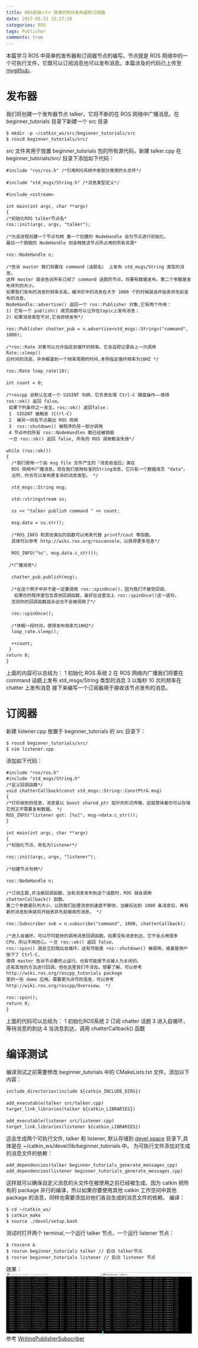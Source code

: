 ```yaml
---
title: ROS初级<十> 简单的ROS发布器和订阅器
date: 2017-05-31 15:27:20
categories: ROS
tags: Publisher
comments: true
---
```

本篇学习 ROS 中简单的发布器和订阅器节点的编写。节点就是 ROS 网络中的一个可执行文件，它既可以订阅消息也可以发布消息。本篇涉及的代码已上传至 [mygithub](https://github.com/StevenShiChina/beginner_tutorials)。
<!--more-->
# 发布器
我们将创建一个发布器节点 talker，它将不断的在 ROS 网络中广播消息。在 beginner_tutorials 目录下新建一个 src 目录
   ```
 $ mkdir -p ~/catkin_ws/src/beginner_tutorials/src
 $ roscd beginner_tutorials/src/ 
   ```
src 文件夹用于放置 beginner_tutorials 包的所有源代码，新建 talker.cpp 在 beginner_tutorials/src/ 目录下添加如下代码：
   ```
 #include "ros/ros.h" /*引用ROS系统中发部分常用的头文件*/

 #include "std_msgs/String.h" /*消息类型定义*/

 #include <sstream>

 int main(int argc, char **argv)
 {
   /*初始化ROS talker节点名*
   ros::init(argc, argv, "talker");

   /*为该进程创建一个节点句柄 第一个创建的 NodeHandle 会为节点进行初始化，
   最后一个销毁的 NodeHandle 则会释放该节点所占用的所有资源*
   
   ros::NodeHandle n;

   /*告诉 master 我们将要在 command（话题名） 上发布 std_msgs/String 类型的消息。
   这样 master 就会告诉所有订阅了 command 话题的节点，将要有数据发布。第二个参数是发布序列的大小。
   如果我们发布的消息的频率太高，缓冲区中的消息在大于 1000 个的时候就会开始丢弃先前发布的消息。 
   NodeHandle::advertise() 返回一个 ros::Publisher 对象,它有两个作用：
   1) 它有一个 publish() 成员函数可以让你在topic上发布消息； 
   2) 如果消息类型不对,它会拒绝发布*/
   
   ros::Publisher chatter_pub = n.advertise<std_msgs::String>("command", 1000);
   
   /*ros::Rate 对象可以允许指定自循环的频率。它会追踪记录自上一次调用 Rate::sleep() 
   后时间的流逝，并休眠直到一个频率周期的时间,本例指定循环频率为10HZ */
  
   ros::Rate loop_rate(10);

   int count = 0;

  /*roscpp 会默认生成一个 SIGINT 句柄，它负责处理 Ctrl-C 键盘操作——使得 ros::ok() 返回 false。 
    如果下列条件之一发生，ros::ok() 返回false： 
    1  SIGINT 被触发 (Ctrl-C) 
    2  被另一同名节点踢出 ROS 网络 
    3  ros::shutdown() 被程序的另一部分调用 
    4 节点中的所有 ros::NodeHandles 都已经被销毁 
    一旦 ros::ok() 返回 false, 所有的 ROS 调用都会失效*/
   
   while (ros::ok())
   {
     /*我们使用一个由 msg file 文件产生的『消息自适应』类在 
     ROS 网络中广播消息。现在我们使用标准的String消息，它只有一个数据成员 "data"。
     当然，你也可以发布更复杂的消息类型。 */
     
     std_msgs::String msg;
     
     std::stringstream ss;
     
     ss << "talker publish command " << count;
     
     msg.data = ss.str();
     
     /*ROS_INFO 和其他类似的函数可以用来代替 printf/cout 等函数。
     具体可以参考 http://wiki.ros.org/rosconsole，以获得更多信息*/
     
     ROS_INFO("%s", msg.data.c_str()); 
     
    /*广播消息*/
     
     chatter_pub.publish(msg);
     
     /*在这个例子中并不是一定要调用 ros::spinOnce()，因为我们不接受回调。
      如果你的程序里包含其他回调函数，最好在这里加上 ros::spinOnce()这一语句，
     否则你的回调函数就永远也不会被调用了*/
    
     ros::spinOnce();
     
     /*休眠一段时间，使得发布频率为10HZ*/
     loop_rate.sleep();
    
     ++count;
    }
  return 0;
 }
   ```
上面的内容可以总结为：
 1 初始化 ROS 系统 
 2 在 ROS 网络内广播我们将要在 command 话题上发布 std_msgs/String 类型的消息 
 3 以每秒 10 次的频率在 chatter 上发布消息 
接下来编写一个订阅器用于接收该节点发布的消息。
# 订阅器
新建 listener.cpp 放置于 beginner_tutorials 的 src 目录下：
   ```
 $ roscd beginner_tutorials/src/
 $ vim listener.cpp
   ```
添加如下代码：
   ```
 #include "ros/ros.h"
 #include "std_msgs/String.h"
 /*定义回调函数*/
 void chatterCallback(const std_msgs::String::ConstPtr& msg)
 {
   /*打印收到的信息，消息是以 boost shared_ptr 指针的形式传输，这就意味着你可以存储它而又不需要复制数据。 */
   ROS_INFO("listener got: [%s]", msg->data.c_str());
 }

 int main(int argc, char **argv)
 {
  /*初始化节点，命名为listener*/
  
  ros::init(argc, argv, "listener");

  /*创建节点句柄*/
 
   ros::NodeHandle n;
  
  /*订阅主题,并注册回调函数，当有消息发布到这个话题时，ROS 就会调用 chatterCallback() 函数。
   第二个参数是队列大小，以防我们处理消息的速度不够快，当缓存达到 1000 条消息后，再有新的消息到来就将开始丢弃先前接收的消息。 */
  
  ros::Subscriber sub = n.subscribe("command", 1000, chatterCallback);
  
  /*进入自循环，可以尽可能快的调用消息回调函数。如果没有消息到达，它不会占用很多 CPU，所以不用担心。一旦 ros::ok() 返回 false，
   ros::spin() 就会立刻跳出自循环。这有可能是 ros::shutdown() 被调用，或者是用户按下了 Ctrl-C，
   使得 master 告诉节点要终止运行。也有可能是节点被人为关闭的。 
   还有其他的方法进行回调，但在这里我们不涉及。想要了解，可以参考 http://wiki.ros.org/roscpp_tutorials package
   里的一些 demo 应用。需要更为详尽的信息，可以参考 http://wiki.ros.org/roscpp/Overview。 */
   
   ros::spin();
   return 0;
 }
   ```
上面的代码可以总结为：
 1 初始化ROS系统 
 2 订阅 chatter 话题 
 3 进入自循环，等待消息的到达 
 4 当消息到达，调用 chatterCallback() 函数 
# 编译测试
编译测试之前需要修改 beginner_tutorials 中的 CMakeLists.txt 文件，添加以下内容：
   ```
include_directories(include ${catkin_INCLUDE_DIRS})

add_executable(talker src/talker.cpp)
target_link_libraries(talker ${catkin_LIBRARIES})

add_executable(listener src/listener.cpp)
target_link_libraries(listener ${catkin_LIBRARIES})
   ```
这会生成两个可执行文件, talker 和 listener, 默认存储到 [devel space](http://wiki.ros.org/catkin/workspaces#Development_.28Devel.29_Space) 目录下,具体是在 ~/catkin_ws/devel/lib/beginner_tutorials 中。
为可执行文件添加对生成的消息文件的依赖：
   ```
add_dependencies(talker beginner_tutorials_generate_messages_cpp)
add_dependencies(listener beginner_tutorials_generate_messages_cpp)
   ```
这样就可以确保自定义消息的头文件在被使用之前已经被生成。因为 catkin 把所有的 package 并行的编译，所以如果你要使用其他 catkin 工作空间中其他 package 的消息，同样也需要添加对他们各自生成的消息文件的依赖。
编译：
   ```
 $ cd ~/catkin_ws/
 $ catkin_make
 $ source ./devel/setup.bash 
   ```
测试时打开两个 terminal,一个运行 talker 节点，一个运行 listener 节点：
   ```
 $ roscore &
 $ rosrun beginner_tutorials talker // 启动 talker节点
 $ rosrun beginner_tutorials listener // 启动 listener 节点
   ```
效果：
![](ros-primary-tutorial-10/test.jpg)
参考 [WritingPublisherSubscriber](http://wiki.ros.org/cn/ROS/Tutorials/WritingPublisherSubscriber%28c%2B%2B%29)

